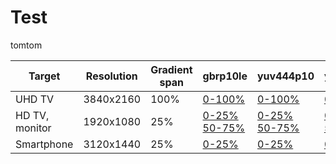 # Test

tomtom

| Target         | Resolution | Gradient span | gbrp10le | yuv444p10 | yuv420p10 |
|----------------|------------|-----------|----------|-----------|-----------|
| UHD TV         | 3840x2160  | 100%      | [0-100%](test_sequences/3840x2160/gradient_3840-2160_0-100_gbrp10le_x265.mp4) | [0-100%](test_sequences/3840x2160/gradient_3840-2160_0-100_yuv444p10_x265.mp4) | [0-100%](test_sequences/3840x2160/gradient_3840-2160_0-100_yuv420p10_x265.mp4) |
| HD TV, monitor | 1920x1080  | 25%       |  [0-25%](test_sequences/1920x1080/gradient_1920-1080_0-25_gbrp10le_x265.mp4) [50-75%](test_sequences/1920x1080/gradient_1920-1080_50-75_gbrp10le_x265.mp4) | [0-25%](test_sequences/1920x1080/gradient_1920-1080_0-25_yuv444p10_x265.mp4) [50-75%](test_sequences/1920x1080/gradient_1920-1080_50-75_yuv444p10_x265.mp4)| [0-25%](test_sequences/1920x1080/gradient_1920-1080_0-25_yuv420p10_x265.mp4) [50-75%](test_sequences/1920x1080/gradient_1920-1080_50-75_yuv420p10_x265.mp4) |
| Smartphone     | 3120x1440  | 25%       | [0-25%](test_sequences/3840x2160/gradient_3840-2160_0-100_gbrp10le_x265.mp4) | [0-25%](test_sequences/3840x2160/gradient_3840-2160_0-100_yuv444p10_x265.mp4) | [0-25%](test_sequences/3840x2160/gradient_3840-2160_0-100_yuv420p10_x265.mp4) |
